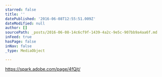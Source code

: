 ```yaml
---
starred: false
title: ''
datePublished: '2016-06-08T12:55:51.009Z'
dateModified: null
author: []
sourcePath: _posts/2016-06-08-14c6cf9f-1439-4a2c-9e5c-907bb9a4aa6f.md
inFeed: true
hasPage: false
inNav: false
_type: MediaObject

---
```

https://spark.adobe.com/page/4fQjt/